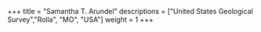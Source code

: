 +++
title = "Samantha T. Arundel"
descriptions = ["United States Geological Survey","Rolla", "MO", "USA"]
weight = 1
+++
